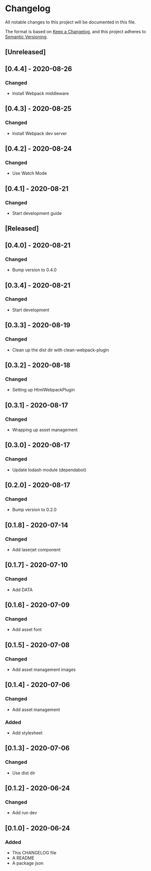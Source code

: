 # Changelog
All notable changes to this project will be documented in this file.

The format is based on [Keep a Changelog](https://keepachangelog.com/en/1.0.0/),
and this project adheres to [Semantic Versioning](https://semver.org/spec/v2.0.0.html).

## [Unreleased]

## [0.4.4] - 2020-08-26
### Changed
- Install Webpack middleware

## [0.4.3] - 2020-08-25
### Changed
- Install Webpack dev server

## [0.4.2] - 2020-08-24
### Changed
- Use Watch Mode

## [0.4.1] - 2020-08-21
### Changed
- Start development guide

## [Released]

## [0.4.0] - 2020-08-21
### Changed
- Bump version to 0.4.0

## [0.3.4] - 2020-08-21
### Changed
- Start development

## [0.3.3] - 2020-08-19
### Changed
- Clean up the dist dir with clean-webpack-plugin

## [0.3.2] - 2020-08-18
### Changed
- Setting up HtmlWebpackPlugin 

## [0.3.1] - 2020-08-17
### Changed
- Wrapping up asset management

## [0.3.0] - 2020-08-17
### Changed
- Update lodash module (dependabot) 

## [0.2.0] - 2020-08-17
### Changed
- Bump version to 0.2.0

## [0.1.8] - 2020-07-14
### Changed
- Add laserjet component 

## [0.1.7] - 2020-07-10
### Changed
- Add DATA

## [0.1.6] - 2020-07-09
### Changed
- Add asset font

## [0.1.5] - 2020-07-08
### Changed
- Add asset management images

## [0.1.4] - 2020-07-06
### Changed
- Add asset management
### Added
- Add stylesheet

## [0.1.3] - 2020-07-06
### Changed
- Use dist dir

## [0.1.2] - 2020-06-24
### Changed
- Add run dev

## [0.1.0] - 2020-06-24
### Added
- This CHANGELOG file 
- A README
- A package json
